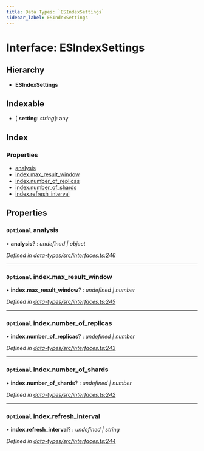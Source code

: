 ```yaml
---
title: Data Types: `ESIndexSettings`
sidebar_label: ESIndexSettings
---
```


# Interface: ESIndexSettings

## Hierarchy

* **ESIndexSettings**

## Indexable

* \[ **setting**: *string*\]: any

## Index

### Properties

* [analysis](esindexsettings.md#optional-analysis)
* [index.max_result_window](esindexsettings.md#optional-index.max_result_window)
* [index.number_of_replicas](esindexsettings.md#optional-index.number_of_replicas)
* [index.number_of_shards](esindexsettings.md#optional-index.number_of_shards)
* [index.refresh_interval](esindexsettings.md#optional-index.refresh_interval)

## Properties

### `Optional` analysis

• **analysis**? : *undefined | object*

*Defined in [data-types/src/interfaces.ts:246](https://github.com/terascope/teraslice/blob/653cf7530/packages/data-types/src/interfaces.ts#L246)*

___

### `Optional` index.max_result_window

• **index.max_result_window**? : *undefined | number*

*Defined in [data-types/src/interfaces.ts:245](https://github.com/terascope/teraslice/blob/653cf7530/packages/data-types/src/interfaces.ts#L245)*

___

### `Optional` index.number_of_replicas

• **index.number_of_replicas**? : *undefined | number*

*Defined in [data-types/src/interfaces.ts:243](https://github.com/terascope/teraslice/blob/653cf7530/packages/data-types/src/interfaces.ts#L243)*

___

### `Optional` index.number_of_shards

• **index.number_of_shards**? : *undefined | number*

*Defined in [data-types/src/interfaces.ts:242](https://github.com/terascope/teraslice/blob/653cf7530/packages/data-types/src/interfaces.ts#L242)*

___

### `Optional` index.refresh_interval

• **index.refresh_interval**? : *undefined | string*

*Defined in [data-types/src/interfaces.ts:244](https://github.com/terascope/teraslice/blob/653cf7530/packages/data-types/src/interfaces.ts#L244)*
